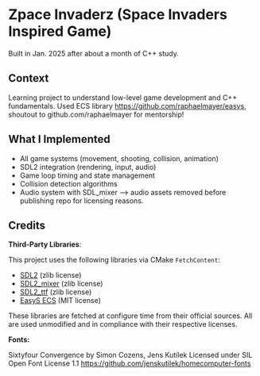 # Zpace Invaderz (Space Invaders Inspired Game)

Built in Jan. 2025 after about a month of C++ study.

## Context
Learning project to understand low-level game development and C++ fundamentals.
Used ECS library https://github.com/raphaelmayer/easys, shoutout to github.com/raphaelmayer for mentorship!

## What I Implemented
- All game systems (movement, shooting, collision, animation)
- SDL2 integration (rendering, input, audio)
- Game loop timing and state management
- Collision detection algorithms
- Audio system with SDL_mixer --> audio assets removed before publishing repo for licensing reasons.

## Credits

**Third-Party Libraries**:

This project uses the following libraries via CMake `FetchContent`:

- [SDL2](https://github.com/libsdl-org/SDL) (zlib license)
- [SDL2_mixer](https://github.com/libsdl-org/SDL_mixer) (zlib license)
- [SDL2_ttf](https://github.com/libsdl-org/SDL_ttf) (zlib license)
- [EasyS ECS](https://github.com/raphaelmayer/easys) (MIT license)

These libraries are fetched at configure time from their official sources.
All are used unmodified and in compliance with their respective licenses.

**Fonts:** 

Sixtyfour Convergence by Simon Cozens, Jens Kutílek
Licensed under SIL Open Font License 1.1
https://github.com/jenskutilek/homecomputer-fonts

